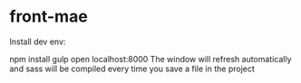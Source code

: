 # front-mae

Install dev env: 

npm install
gulp
open localhost:8000
The window will refresh automatically and sass will be compiled every time you save a file in the project
